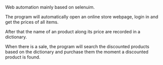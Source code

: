 Web automation mainly based on selenuim.

The program will automatically open an online store webpage, login in and get the prices of all items.

After that the name of an product along 
its price are recorded in a dictionary. 

When there is a sale, the program will search the discounted products based on the dictionary and purchase them the moment a discounted product is found.
